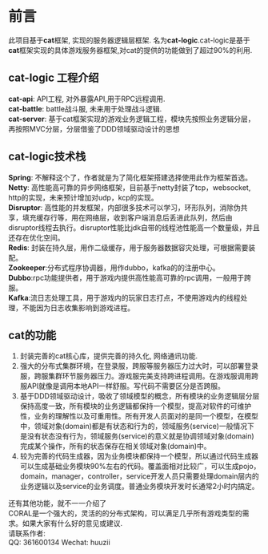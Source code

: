 # 前言  
此项目基于**cat**框架, 实现的服务器逻辑层框架. 名为**cat-logic**.cat-logic是基于**cat**框架实现的具体游戏服务器框架,对cat的提供的功能做到了超过90%的利用.

## cat-logic 工程介绍  
**cat-api**: API工程, 对外暴露API,用于RPC远程调用.  
**cat-battle**: battle战斗服, 未来用于处理战斗逻辑.   
**cat-server**: 基于cat框架实现的游戏业务逻辑工程，模块先按照业务逻辑分层，再按照MVC分层，分层借鉴了DDD领域驱动设计的思想  

## cat-logic技术栈  
**Spring**: 不解释这个了，作者就是为了简化框架搭建选择使用此作为框架首选。   
**Netty**: 高性能高可靠的异步网络框架，目前基于netty封装了tcp，websocket, http的实现，未来预计增加对udp，kcp的实现。   
**Disruptor**: 高性能的并发框架，内部很多技术可以学习，环形队列，消除伪共享，填充缓存行等，用在网络层，收到客户端消息后丢进此队列，然后由disruptor线程去执行。disruptor性能比jdk自带的线程池性能高一个数量级，并且还存在优化空间。   
**Redis**: 封装在持久层，用作二级缓存，用于服务器数据容灾处理，可根据需要装配。   
**Zookeeper**:分布式程序协调器，用作dubbo，kafka的的注册中心。   
**Dubbo**:rpc功能提供者，用于游戏内提供高性能高可靠的rpc调用，一般用于跨服。   
**Kafka**:流日志处理工具，用于游戏内的玩家日志打点，不使用游戏内的线程处理，不能因为日志收集影响到游戏进程。   


## cat的功能  
 1. 封装完善的cat核心库，提供完善的持久化, 网络通讯功能.
 2. 强大的分布式集群环境，在登录服，跨服等服务器压力过大时，可以部署登录服，跨服集群环节服务器压力。游戏服完美支持跨进程调用。在游戏服调用跨服API就像是调用本地API一样舒服。写代码不需要区分是否跨服。  
 3. 基于DDD领域驱动设计，吸收了领域模型的概念，所有模块的业务逻辑层分层保持高度一致，所有模块的业务逻辑都保持一个模型，提高对软件的可维护性，业务的理解性以及可重用性。所有开发人员面对的是同一个模型，在模型中，领域对象(domain)都是有状态和行为的，领域服务(service)一般情况下是没有状态没有行为，领域服务(service)的意义就是协调领域对象(domain)完成某个操作，所有的状态保存在相关领域对象(domain)中。   
 4. 较为完善的代码生成器，因为业务模块都保持一个模型，所以通过代码生成器可以生成基础业务模块90%左右的代码。覆盖面相对比较广，可以生成pojo，domain，manager，controller，service开发人员只需要处理domain层内的业务逻辑以及service的业务调度。普通业务模块开发时长通常2小时内搞定。  

还有其他功能，就不一一介绍了  
CORAL是一个强大的，灵活的的分布式架构，可以满足几乎所有游戏类型的需求。如果大家有什么好的意见或建议.  
请联系作者:  
QQ: 361600134
Wechat: huuzii   




